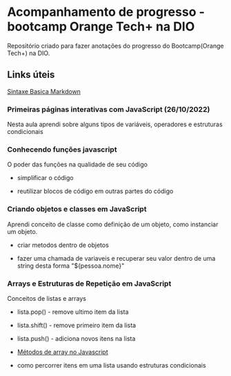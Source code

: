 # Acompanhamento de progresso - bootcamp Orange Tech+ na DIO

Repositório criado para fazer anotações do progresso do Bootcamp(Orange Tech+) na DIO.

## Links úteis

[Sintaxe Basica Markdown](https://www.markdownguide.org/basic-syntax)

### Primeiras páginas interativas com JavaScript (26/10/2022)

Nesta aula aprendi sobre alguns tipos de variáveis, operadores e estruturas condicionais

### Conhecendo funções javascript

O poder das funções na qualidade de seu código

- simplificar o código

- reutilizar blocos de código em outras partes do código

### Criando objetos e classes em JavaScript

Aprendi conceito de classe como definição de um objeto, como instanciar um objeto.

- criar metodos dentro de objetos

- fazer uma chamada de variaveis e recuperar seu valor dentro de uma string desta forma "${pessoa.nome}"

### Arrays e Estruturas de Repetição em JavaScript

Conceitos de listas e arrays

- lista.pop() - remove ultimo item da lista

- lista.shift() - remove primeiro item da lista

- lista.push() - adiciona novos itens na lista

- [Métodos de array no Javascript](https://juliocarneiro.medium.com/m%C3%A9todos-de-array-no-javascript-ef43c8f50c52)

- como percorrer itens em uma lista usando estruturas condicionais